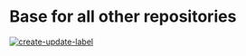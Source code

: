 # Base for all other repositories

[![create-update-label](https://github.com/christosgalano/.github/actions/workflows/create_update_label.yaml/badge.svg?branch=main)](https://github.com/christosgalano/.github/actions/workflows/create_update_label.yaml)
